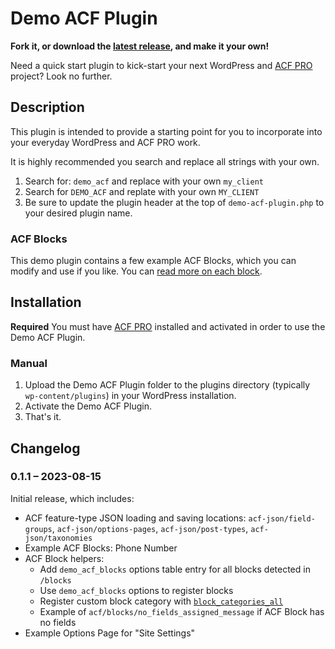 # Demo ACF Plugin

__Fork it, or download the [latest release](releases), and make it your own!__

Need a quick start plugin to kick-start your next WordPress and [ACF PRO](https://advancedcustomfields.com) project? Look no further.

## Description

This plugin is intended to provide a starting point for you to incorporate into your everyday WordPress and ACF PRO work.

It is highly recommended you search and replace all strings with your own.

1. Search for: `demo_acf` and replace with your own `my_client`
2. Search for `DEMO_ACF` and replate with your own `MY_CLIENT`
3. Be sure to update the plugin header at the top of `demo-acf-plugin.php` to your desired plugin name.

### ACF Blocks

This demo plugin contains a few example ACF Blocks, which you can modify and use if you like. You can [read more on each block](blocks/README.md).

## Installation

__Required__ You must have [ACF PRO](https://https://www.advancedcustomfields.com/pro/) installed and activated in order to use the Demo ACF Plugin.

### Manual

1. Upload the Demo ACF Plugin folder to the plugins directory (typically `wp-content/plugins`) in your WordPress installation.
2. Activate the Demo ACF Plugin.
3. That's it.

## Changelog

### 0.1.1 – 2023-08-15

Initial release, which includes:

- ACF feature-type JSON loading and saving locations: `acf-json/field-groups`, `acf-json/options-pages`, `acf-json/post-types`, `acf-json/taxonomies`
- Example ACF Blocks: Phone Number
- ACF Block helpers:
  - Add `demo_acf_blocks` options table entry for all blocks detected in `/blocks`
  - Use `demo_acf_blocks` options to register blocks
  - Register custom block category with [`block_categories_all`](https://developer.wordpress.org/reference/hooks/block_categories_all/)
  - Example of `acf/blocks/no_fields_assigned_message` if ACF Block has no fields
- Example Options Page for "Site Settings"
